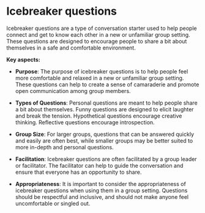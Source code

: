 # Icebreaker questions

Icebreaker questions are a type of conversation starter used to help people connect and get to know each other in a new or unfamiliar group setting. These questions are designed to encourage people to share a bit about themselves in a safe and comfortable environment.

**Key aspects:**

* **Purpose**: The purpose of icebreaker questions is to help people feel more comfortable and relaxed in a new or unfamiliar group setting. These questions can help to create a sense of camaraderie and promote open communication among group members.

* **Types of Questions**: Personal questions are meant to help people share a bit about themselves. Funny questions are designed to elicit laughter and break the tension. Hypothetical questions encourage creative thinking. Reflective questions encourage introspection.

* **Group Size**: For larger groups, questions that can be answered quickly and easily are often best, while smaller groups may be better suited to more in-depth and personal questions.

* **Facilitation**: Icebreaker questions are often facilitated by a group leader or facilitator. The facilitator can help to guide the conversation and ensure that everyone has an opportunity to share.

* **Appropriateness**: It is important to consider the appropriateness of icebreaker questions when using them in a group setting. Questions should be respectful and inclusive, and should not make anyone feel uncomfortable or singled out.

